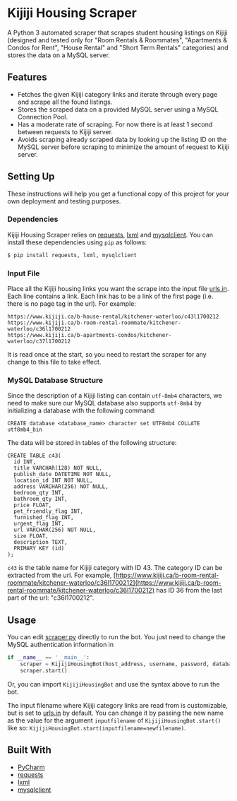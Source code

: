 # Kijiji Housing Scraper

A Python 3 automated scraper that scrapes student housing listings on Kijiji (designed and tested only for "Room Rentals & Roommates", "Apartments & Condos for Rent", "House Rental" and "Short Term Rentals" categories) and stores the data on a MySQL server.

## Features

- Fetches the given Kijiji category links and iterate through every page and scrape all the found listings.
- Stores the scraped data on a provided MySQL server using a MySQL Connection Pool.
- Has a moderate rate of scraping. For now there is at least 1 second between requests to Kijiji server.
- Avoids scraping already scraped data by looking up the listing ID on the MySQL server before scraping to minimize the amount of request to Kijiji server.

## Setting Up

These instructions will help you get a functional copy of this project for your own deployment and testing purposes.

### Dependencies

Kijiji Housing Scraper relies on [requests](http://docs.python-requests.org/en/master/ "requests"), [lxml](http://lxml.de "lxml") and [mysqlclient](https://pypi.python.org/pypi/mysqlclient "mysqlclient"). You can install these dependencies using `pip` as follows:

```sh
$ pip install requests, lxml, mysqlclient
```

### Input File

Place all the Kijiji housing links you want the scrape into the input file [urls.in](/urls.in). Each line contains a link. Each link has to be a link of the first page (i.e. there is no page tag in the url). For example:

```
https://www.kijiji.ca/b-house-rental/kitchener-waterloo/c43l1700212
https://www.kijiji.ca/b-room-rental-roommate/kitchener-waterloo/c36l1700212
https://www.kijiji.ca/b-apartments-condos/kitchener-waterloo/c37l1700212
```

It is read once at the start, so you need to restart the scraper for any change to this file to take effect.

### MySQL Database Structure

Since the description of a Kijiji listing can contain `utf-8mb4` characters, we need to make sure our MySQL database also supports `utf-8mb4` by initializing a database with the following command:

```mysql
CREATE database <database_name> character set UTF8mb4 COLLATE utf8mb4_bin
```

The data will be stored in tables of the following structure:

```mysql
CREATE TABLE c43(
  id INT,
  title VARCHAR(128) NOT NULL,
  publish_date DATETIME NOT NULL,
  location_id INT NOT NULL,
  address VARCHAR(256) NOT NULL,
  bedroom_qty INT,
  bathroom_qty INT,
  price FLOAT,
  pet_friendly_flag INT,
  furnished_flag INT,
  urgent_flag INT,
  url VARCHAR(256) NOT NULL,
  size FLOAT,
  description TEXT,
  PRIMARY KEY (id)
);
```

`c43` is the table name for Kijiji category with ID 43. The category ID can be extracted from the url.
For example, [https://www.kijiji.ca/b-room-rental-roommate/kitchener-waterloo/c36l1700212](https://www.kijiji.ca/b-room-rental-roommate/kitchener-waterloo/c36l1700212) has ID 36 from the last part of the url: "c36l1700212".

## Usage

You can edit [scraper.py](/scraper.py) directly to run the bot. You just need to change the MySQL authentication information in

```python
if __name__ == '__main__':
    scraper = KijijiHousingBot(host_address, username, password, databasename)
    scraper.start()
```

Or, you can import `KijijiHousingBot` and use the syntax above to run the bot.

The input filename where Kijiji category links are read from is customizable, but is set to [urls.in](/urls.in) by default. You can change it by passing the new name as the value for the argument `inputfilename` of `KijijiHousingBot.start()` like so: `KijijiHousingBot.start(inputfilename=newfilename)`.

## Built With
- [PyCharm](https://www.jetbrains.com/pycharm/ "PyCharm")
- [requests](http://docs.python-requests.org/en/master/ "requests")
- [lxml](http://lxml.de "lxml")
- [mysqlclient](https://pypi.python.org/pypi/mysqlclient "mysqlclient")
